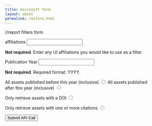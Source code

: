 ```yaml
---
title: microsoft form
layout: about
permalink: /msform.html
---
```


<!-- TODO
Finish form
finish apicall function (find out how to get value from radio buttons)
fix the CORS access for API calls
fix the invalid URL for api calls
change the //construct URL section to refer to variables, rather than static strings
Add validation to pub year form
begin fleshing out displayData function
choose visualization method and/or html enhancement methods, re-evaluate use-cases
 -->

 <!-- Notes
 If you have the asset ID you can construct a URL to the asset's verso page.
 -->

//report filters form
<form id="apiParams" onsubmit="apiCall()">

<label for="affiliation" class="form-label">affiliations</label>
<input type="text" id="affiliation" class="form-control" aria-describedby="affiliationHelp">
<div id="affiliationHelp" class="form-text mb-4">
    <strong>Not required</strong>. Enter any UI affiliations you would like to use as a filter.
    </div>

<label for="pubYearString" class="form-label">Publication Year</label>
<input type="text" id="pubYearString" class="form-control" aria-describedby="pubYearHelp">
<div id="pubYearHelp" class="form-text mb-4">
    <strong>Not required</strong>. Required format: YYYY.
    </div>

<label for="pubBefore" class="form-label">All assets published before this year (inclusive)</label>
<input type="radio" id="pubBefore" class="form-control" name="pubYearBool" value="pubBefore">
<label for="pubAfter" class="form-label">All assets published after this year (inclusive)</label>
<input type="radio" id="pubAfter" class="form-control" name="pubYearBool" value="pubAfter">

<label for="doi" class="form-label">Only retrieve assets with a DOI</label>
<input type="radio" id="doi" class="form-control" name="doiBool" aria-describedby="doiHelp" value="doi">

<label for="citations" class="form-label">Only retrieve assets with one or more citations</label>
<input type="radio" id="citations" class="form-control" name="citationBool" aria-describedby="doiHelp" value="citations">
   
<button type="submit" class="btn btn-primary">Submit API Call</button>

</form>

<!-- Bootstrap JS bundle -->
<script src="/qr-generator/assets/lib/bootstrap.bundle.min.js"></script>
<!-- load other optional js -->
<script src="/qr-generator/assets/lib/qr-code-styling.js"></script>

<script> 
// do something with the json function
function displayData(json) {
    var contentDiv = document.getElementById('example');
    // iterate over the json object
    contentDiv.innerHTML = '<h2>Example</h2>';

}

// fetch the json
async function getData() {
	try {
		const response = await fetch(url.toString());
		if (!response.ok) {
			throw new Error(`Response status: ${response.status}`);
		}
        // parse the json response
		const json = await response.json();
        // do something with the json
        console.log(json);
		
	} catch (error) {
		console.error(error.message);
	}
}

getData();

function apiCall() {
//get values
var affiliation = document.getElementById("affiliation").value;
var pubYear = document.getElementById("pubYearString").value;
var pubYearBool = document.getElementByName("pubYearBool")

// construct the url 
var baseUrl = "https://api-na.hosted.exlibrisgroup.com/esploro/v1/researchanalytics/reports";
const url = new URL(baseUrl);
url.search = new URLSearchParams({
	apikey: 'l8xx3ed522f0c1f24078bdb30013d5bdf505',
	format: 'json',
	path: 'shared/University of Idaho/Reports/normTesting/forViz',
	limit: 1000

});
//make call
}

apiCall();